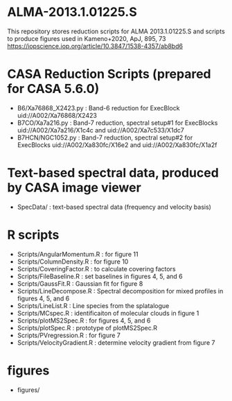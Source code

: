 # ALMA-2013.1.01225.S
This repository stores reduction scripts for ALMA 2013.1.01225.S and scripts to produce figures used in Kameno+2020, ApJ, 895, 73 https://iopscience.iop.org/article/10.3847/1538-4357/ab8bd6

# CASA Reduction Scripts (prepared for CASA 5.6.0)
- B6/Xa76868_X2423.py             : Band-6 reduction for ExecBlock uid://A002/Xa76868/X2423
- B7CO/Xa7a216.py                 : Band-7 reduction, spectral setup#1 for ExecBlocks uid://A002/Xa7a216/X1c4c and uid://A002/Xa7c533/X1dc7
- B7HCN/NGC1052.py                : Band-7 reduction, spectral setup#2 for ExecBlocks uid://A002/Xa830fc/X16e2 and uid://A002/Xa830fc/X1a2f

# Text-based spectral data, produced by CASA image viewer
- SpecData/                       : text-based spectral data (frequency and velocity basis)

# R scripts 
- Scripts/AngularMomentum.R       : for figure 11
- Scripts/ColumnDensity.R         : for figure 10
- Scripts/CoveringFactor.R        : to calculate covering factors
- Scripts/FileBaseline.R          : set baselines in figures 4, 5, and 6
- Scripts/GaussFit.R              : Gaussian fit for figure 8
- Scripts/LineDecompose.R         : Spectral decomposition for mixed profiles in figures 4, 5, and 6
- Scripts/LineList.R              : Line species from the splatalogue
- Scripts/MCspec.R                : identificaiton of molecular clouds in figure 1
- Scripts/plotMS2Spec.R           : for figures 4, 5, and 6
- Scripts/plotSpec.R              : prototype of plotMS2Spec.R
- Scripts/PVregression.R          : for figure 7
- Scripts/VelocityGradient.R      : determine velocity gradient from figure 7

# figures
- figures/
